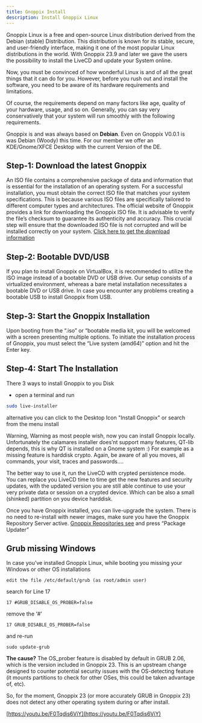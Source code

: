 ```yaml
---
title: Gnoppix Install  
description: Install Gnoppix Linux
---
```


Gnoppix Linux is a free and open-source Linux distribution derived from the Debian (stable) Distribution. This distribution is known for its stable, secure, and user-friendly interface, making it one of the most popular Linux distributions in the world. With Gnoppix 23.9 and later we gave the users the possibility to install the LiveCD and update your System online.

Now, you must be convinced of how wonderful Linux is and of all the great things that it can do for you. However, before you rush out and install the software, you need to be aware of its hardware requirements and limitations.

Of course, the requirements depend on many factors like age, quality of your hardware, usage, and so on. Generally, you can say very conservatively that your system will run smoothly with the following requirements.

Gnoppix is and was always based on **Debian**. Even on Gnoppix V0.0.1 is was Debian (Woody) this time. For our member we offer an KDE/Gnome/XFCE Desktop with the current Version of the DE.

Step-1: Download the latest Gnoppix
-----------------------------------

An ISO file contains a comprehensive package of data and information that is essential for the installation of an operating system. For a successful installation, you must obtain the correct ISO file that matches your system specifications. This is because various ISO files are specifically tailored to different computer types and architectures. The official website of Gnoppix provides a link for downloading the Gnoppix ISO file. It is advisable to verify the file’s checksum to guarantee its authenticity and accuracy. This crucial step will ensure that the downloaded ISO file is not corrupted and will be installed correctly on your system. [Click here to get the download information](https://wiki.gnoppix.org/gnoppix_basic/download/)

Step-2: Bootable DVD/USB
------------------------

If you plan to install Gnoppix on VirtualBox, it is recommended to utilize the ISO image instead of a bootable DVD or USB drive. Our setup consists of a virtualized environment, whereas a bare metal installation necessitates a bootable DVD or USB drive. In case you encounter any problems creating a bootable USB to install Gnoppix from USB.

Step-3: Start the Gnoppix Installation
--------------------------------------

Upon booting from the “.iso” or “bootable media kit, you will be welcomed with a screen presenting multiple options. To initiate the installation process of Gnoppix, you must select the “Live system (amd64)” option and hit the Enter key.

Step-4: Start The Installation
------------------------------

There 3 ways to install Gnoppix to you Disk

*   open a terminal and run
    
```sh
sudo live-installer
```

alternative you can click to the Desktop Icon "Install Gnoppix" or search from the menu install

Warning, Warning as most people wish, now you can install Gnoppix locally. Unfortunately the calamares installer does’nt support many features, QT-lib depends, this is why QT is installed on a Gnome system :) For example as a missing feature is harddisk crypto. Again, be aware of all you moves, all commands, your visit, traces and passwords….

The better way to use it, run the LiveCD with crypted persistence mode. You can replace you LiveCD time to time get the new features and security updates, with the updated version you are still able continue to use your very private data or session on a crypted device. Which can be also a small (shinked) partition on you device harddisk.

Once you have Gnoppix installed, you can live-upgrade the system. There is no need to re-install with newer images, make sure you have the Gnoppix Repository Server active. [Gnoppix Repositories see](https://wiki.gnoppix.org/installation/repo/ "https://wiki.gnoppix.org/installation/repo/") and press “Package Updater”

Grub missing Windows
--------------------

In case you’ve installed Gnoppix Linux, while booting you missing your Windows or other OS installations

`edit the file /etc/default/grub (as root/admin user)`

search for Line 17

`17 #GRUB_DISABLE_OS_PROBER=false`

remove the ‘#’

`17 GRUB_DISABLE_OS_PROBER=false`

and re-run

`sudo update-grub`

**The cause?** The OS\_prober feature is disabled by default in GRUB 2.06, which is the version included in Gnoppix 23. This is an upstream change designed to counter potential security issues with the OS-detecting feature (it mounts partitions to check for other OSes, this could be taken advantage of, etc).

So, for the moment, Gnoppix 23 (or more accurately GRUB in Gnoppix 23) does not detect any other operating system during or after install.

[https://youtu.be/F0Tqdis6ViY](https://youtu.be/F0Tqdis6ViY)
 
